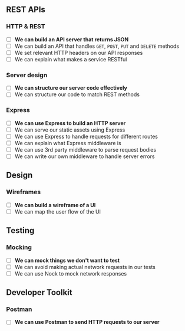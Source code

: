 ## REST APIs

### HTTP & REST

- [ ] **We can build an API server that returns JSON**
- [ ] We can build an API that handles `GET`, `POST`, `PUT` and `DELETE` methods
- [ ] We set relevant HTTP headers on our API responses
- [ ] We can explain what makes a service RESTful

### Server design

- [ ] **We can structure our server code effectively**
- [ ] We can structure our code to match REST methods

### Express

- [ ] **We can use Express to build an HTTP server**
- [ ] We can serve our static assets using Express
- [ ] We can use Express to handle requests for different routes
- [ ] We can explain what Express middleware is
- [ ] We can use 3rd party middleware to parse request bodies
- [ ] We can write our own middleware to handle server errors

## Design

### Wireframes

- [ ] **We can build a wireframe of a UI**
- [ ] We can map the user flow of the UI

## Testing

### Mocking

- [ ] **We can mock things we don't want to test**
- [ ] We can avoid making actual network requests in our tests
- [ ] We can use Nock to mock network responses

## Developer Toolkit

### Postman

- [ ] **We can use Postman to send HTTP requests to our server**

